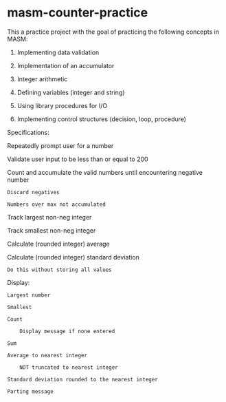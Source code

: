 masm-counter-practice
=====================
 This a practice project with the goal of practicing the
following concepts in MASM:

1. Implementing data validation

2. Implementation of an accumulator

3. Integer arithmetic

4. Defining variables (integer and string)

5. Using library procedures for I/O

6. Implementing control structures (decision, loop, procedure)

 Specifications:

 Repeatedly prompt user for a number

 Validate user input to be less than or equal to 200

 Count and accumulate the valid numbers until encountering negative number

	Discard negatives

	Numbers over max not accumulated

 Track largest non-neg integer

 Track smallest non-neg integer

 Calculate (rounded integer) average

 Calculate (rounded integer) standard deviation

	Do this without storing all values

 Display:

	Largest number

	Smallest

	Count

		Display message if none entered

	Sum

	Average to nearest integer

		NOT truncated to nearest integer

	Standard deviation rounded to the nearest integer

	Parting message

